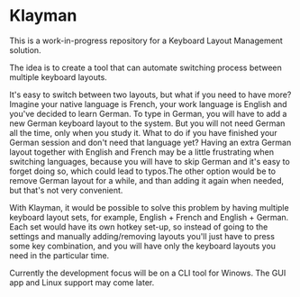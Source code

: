 # Klayman
This is a work-in-progress repository for a Keyboard Layout Management solution.

The idea is to create a tool that can automate switching process between multiple keyboard layouts.

It's easy to switch between two layouts, but what if you need to have more? Imagine your native language is French, your work language is English and you've decided to learn German. To type in German, you will have to add a new German keyboard layout to the system. But you will not need German all the time, only when you study it.
What to do if you have finished your German session and don't need that language yet? Having an extra German layout together with English and French may be a little frustrating when switching languages, because you will have to skip German and it's easy to forget doing so, which could lead to typos.The other option would be to remove German layout for a while, and than adding it again when needed, but that's not very convenient.

With Klayman, it would be possible to solve this problem by having multiple keyboard layout sets, for example, English + French and English + German. Each set would have its own hotkey set-up, so instead of going to the settings and manually adding/removing layouts you'll just have to press some key combination, and you will have only the keyboard layouts you need in the particular time.

Currently the development focus will be on a CLI tool for Winows. The GUI app and Linux support may come later.
